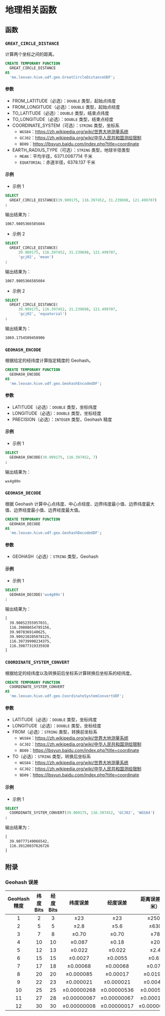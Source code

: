 # 地理相关函数

## 函数

### `GREAT_CIRCLE_DISTANCE`

计算两个坐标之间的距离。

```sql
CREATE TEMPORARY FUNCTION
  GREAT_CIRCLE_DISTANCE
AS
  'me.leovan.hive.udf.geo.GreatCircleDistanceUDF';
```

#### 参数

- FROM_LATITUDE（必选）：`DOUBLE` 类型，起始点纬度
- FROM_LONGITUDE（必选）：`DOUBLE` 类型，起始点经度
- TO_LATITUDE（必选）：`DOUBLE` 类型，结束点纬度
- TO_LONGITUDE（必选）：`DOUBLE` 类型，结束点经度
- COORDINATE_SYSTEM（可选）：`STRING` 类型，坐标系
    - `WGS84`：https://zh.wikipedia.org/wiki/世界大地测量系统
    - `GCJ02`：https://zh.wikipedia.org/wiki/中华人民共和国测绘限制
    - `BD09`：https://lbsyun.baidu.com/index.php?title=coordinate
- EARTH_RADIUS_TYPE（可选）：`STRING` 类型，地球半径类型
    - `MEAN`：平均半径，6371.0087714 千米
    - `EQUATORIAL`：赤道半径，6378.137 千米

#### 示例

- 示例 1

```sql
SELECT
  GREAT_CIRCLE_DISTANCE(39.909175, 116.397452, 31.239698, 121.499707)
;
```

输出结果为：

```txt
1067.9805366585604
```

- 示例 2

```sql
SELECT
  GREAT_CIRCLE_DISTANCE(
      39.909175, 116.397452, 31.239698, 121.499707,
      'gcj02', 'mean')
;
```

输出结果为：

```txt
1067.9805366585604
```

- 示例 2

```sql
SELECT
  GREAT_CIRCLE_DISTANCE(
      39.909175, 116.397452, 31.239698, 121.499707,
      'gcj02', 'equatorial')
;
```

输出结果为：

```txt
1069.1754509458906
```

### `GEOHASH_ENCODE`

根据给定的经纬度计算指定精度的 Geohash。

```sql
CREATE TEMPORARY FUNCTION
  GEOHASH_ENCODE
AS
  'me.leovan.hive.udf.geo.GeohashEncodeUDF';
```

#### 参数

- LATITUDE（必选）：`DOUBLE` 类型，坐标纬度
- LONGITUDE（必选）：`DOUBLE` 类型，坐标经度
- PRECISION（必选）：`INTEGER` 类型，Geohash 精度

#### 示例

- 示例 1

```sql
SELECT
  GEOHASH_ENCODE(39.909175, 116.397452, 7)
;
```

输出结果为：

```txt
wx4g09n
```

### `GEOHASH_DECODE`

根据 Geohash 计算中心点纬度、中心点经度、边界纬度最小值、边界纬度最大值、边界经度最小值、边界经度最大值。

```sql
CREATE TEMPORARY FUNCTION
  GEOHASH_DECODE
AS
  'me.leovan.hive.udf.geo.GeohashDecodeUDF';
```

#### 参数

- GEOHASH（必选）：`STRING` 类型，Geohash

#### 示例

- 示例 1

```sql
SELECT
  GEOHASH_DECODE('wx4g09n')
;
```

输出结果为：

```txt
[
  39.90852355957031,
  116.39808654785156,
  39.9078369140625,
  39.909210205078125,
  116.39739990234375,
  116.39877319335938
]
```

### `COORDINATE_SYSTEM_CONVERT`

根据给定的经纬度以及转换前后坐标系计算转换后坐标系的经纬度。

```sql
CREATE TEMPORARY FUNCTION
  COORDINATE_SYSTEM_CONVERT
AS
  'me.leovan.hive.udf.geo.CoordinateSystemConvertUDF';
```

#### 参数

- LATITUDE（必选）：`DOUBLE` 类型，坐标纬度
- LONGITUDE（必选）：`DOUBLE` 类型，坐标经度
- FROM（必选）：`STRING` 类型，转换前坐标系
    - `WGS84`：https://zh.wikipedia.org/wiki/世界大地测量系统
    - `GCJ02`：https://zh.wikipedia.org/wiki/中华人民共和国测绘限制
    - `BD09`：https://lbsyun.baidu.com/index.php?title=coordinate
- TO（必选）：`STRING` 类型，转换后坐标系
    - `WGS84`：https://zh.wikipedia.org/wiki/世界大地测量系统
    - `GCJ02`：https://zh.wikipedia.org/wiki/中华人民共和国测绘限制
    - `BD09`：https://lbsyun.baidu.com/index.php?title=coordinate

#### 示例

- 示例 1

```sql
SELECT
  COORDINATE_SYSTEM_CONVERT(39.909175, 116.397452, 'GCJ02', 'WGS84')
;
```

输出结果为：

```txt
[
  39.90777149066542,
  116.39120837626726
]
```

## 附录

### Geohash 误差

| GeoHash 精度 | 纬度 Bits | 经度 Bits |  纬度误差   |  经度误差   | 距离误差（千米） |
| :----------: | :-------: | :-------: | :---------: | :---------: | :--------------: |
|      1       |     2     |     3     |     ±23     |     ±23     |      ±2500       |
|      2       |     5     |     5     |    ±2.8     |    ±5.6     |       ±630       |
|      3       |     7     |     8     |    ±0.70    |    ±0.70    |       ±78        |
|      4       |    10     |    10     |   ±0.087    |    ±0.18    |       ±20        |
|      5       |    12     |    13     |   ±0.022    |   ±0.022    |       ±2.4       |
|      6       |    15     |    15     |   ±0.0027   |   ±0.0055   |      ±0.61       |
|      7       |    17     |    18     |  ±0.00068   |  ±0.00068   |      ±0.076      |
|      8       |    20     |    20     |  ±0.000085  |  ±0.00017   |     ±0.01911     |
|      9       |    22     |    23     |  ±0.000021  |  ±0.000021  |     ±0.00478     |
|      10      |    25     |    25     | ±0.00000268 | ±0.00000536 |    ±0.0005971    |
|      11      |    27     |    28     | ±0.00000067 | ±0.00000067 |    ±0.0001492    |
|      12      |    30     |    30     | ±0.00000008 | ±0.00000017 |   ±0.00000186    |
